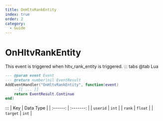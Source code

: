```yaml
---
title: OnHltvRankEntity
index: true
order: 2
category:
  - Guide
---
```


# OnHltvRankEntity
This event is triggered when hltv_rank_entity is triggered.
::: tabs
@tab Lua
```lua
--- @param event Event
--- @return number|nil EventResult
AddEventHandler("OnHltvRankEntity", function(event)
    --[[ ... ]]
    return EventResult.Continue
end)
```

:::
|    Key   | Data Type |
| :------: | :-------: |
| `userid` |   `int`   |
|  `rank`  |  `float`  |
| `target` |   `int`   |
